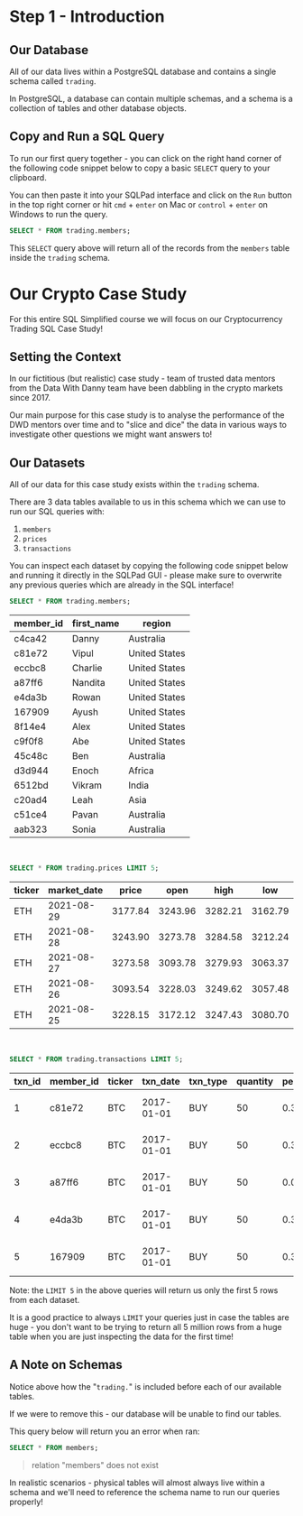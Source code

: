 

# Step 1 - Introduction

## Our Database

All of our data lives within a PostgreSQL database and contains a single schema called `trading`.

In PostgreSQL, a database can contain multiple schemas, and a schema is a collection of tables and other database objects.

## Copy and Run a SQL Query

To run our first query together - you can click on the right hand corner of the following code snippet below to copy a basic `SELECT` query to your clipboard.

You can then paste it into your SQLPad interface and click on the `Run` button in the top right corner or hit `cmd` + `enter` on Mac or `control` + `enter` on Windows to run the query.

```sql
SELECT * FROM trading.members;
```

This `SELECT` query above will return all of the records from the `members` table inside the `trading` schema.

# Our Crypto Case Study

For this entire SQL Simplified course we will focus on our Cryptocurrency Trading SQL Case Study!

## Setting the Context

In our fictitious (but realistic) case study -  team of trusted data mentors from the Data With Danny team have been dabbling in the crypto markets since 2017.

Our main purpose for this case study is to analyse the performance of the DWD mentors over time and to "slice and dice" the data in various ways to investigate other questions we might want answers to!

## Our Datasets

All of our data for this case study exists within the `trading` schema.

There are 3 data tables available to us in this schema which we can use to run our SQL queries with:

1. `members`
2. `prices`
3. `transactions`

You can inspect each dataset by copying the following code snippet below and running it directly in the SQLPad GUI - please make sure to overwrite any previous queries which are already in the SQL interface!

```sql
SELECT * FROM trading.members;
```

| member_id | first_name |    region     |
| --------- | ---------- | ------------- |
| c4ca42    | Danny      | Australia     |
| c81e72    | Vipul      | United States |
| eccbc8    | Charlie    | United States |
| a87ff6    | Nandita    | United States |
| e4da3b    | Rowan      | United States |
| 167909    | Ayush      | United States |
| 8f14e4    | Alex       | United States |
| c9f0f8    | Abe        | United States |
| 45c48c    | Ben        | Australia     |
| d3d944    | Enoch      | Africa        |
| 6512bd    | Vikram     | India         |
| c20ad4    | Leah       | Asia          |
| c51ce4    | Pavan      | Australia     |
| aab323    | Sonia      | Australia     |
<br>

```sql
SELECT * FROM trading.prices LIMIT 5;
```

| ticker | market_date |  price  |  open   |  high   |   low   | volume  | change |
| ------ | ----------- | ------- | ------- | ------- | ------- | ------- | ------ |
| ETH    | 2021-08-29  | 3177.84 | 3243.96 | 3282.21 | 3162.79 | 582.04K | -2.04% |
| ETH    | 2021-08-28  | 3243.90 | 3273.78 | 3284.58 | 3212.24 | 466.21K | -0.91% |
| ETH    | 2021-08-27  | 3273.58 | 3093.78 | 3279.93 | 3063.37 | 839.54K | 5.82%  |
| ETH    | 2021-08-26  | 3093.54 | 3228.03 | 3249.62 | 3057.48 | 118.44K | -4.17% |
| ETH    | 2021-08-25  | 3228.15 | 3172.12 | 3247.43 | 3080.70 | 923.13K | 1.73%  |
<br>

```sql
SELECT * FROM trading.transactions LIMIT 5;
```

| txn_id | member_id | ticker |  txn_date  | txn_type | quantity | percentage_fee |      txn_time       |
| ------ | --------- | ------ | ---------- | -------- | -------- | -------------- | ------------------- |
|      1 | c81e72    | BTC    | 2017-01-01 | BUY      |       50 |           0.30 | 2017-01-01 00:00:00 |
|      2 | eccbc8    | BTC    | 2017-01-01 | BUY      |       50 |           0.30 | 2017-01-01 00:00:00 |
|      3 | a87ff6    | BTC    | 2017-01-01 | BUY      |       50 |           0.00 | 2017-01-01 00:00:00 |
|      4 | e4da3b    | BTC    | 2017-01-01 | BUY      |       50 |           0.30 | 2017-01-01 00:00:00 |
|      5 | 167909    | BTC    | 2017-01-01 | BUY      |       50 |           0.30 | 2017-01-01 00:00:00 |


Note: the `LIMIT 5` in the above queries will return us only the first 5 rows from each dataset.

It is a good practice to always `LIMIT` your queries just in case the tables are huge - you don't want to be trying to return all 5 million rows from a huge table when you are just inspecting the data for the first time!

## A Note on Schemas

Notice above how the "`trading.`" is included before each of our available tables.

If we were to remove this - our database will be unable to find our tables.

This query below will return you an error when ran:

```sql
SELECT * FROM members;
```

> relation "members" does not exist

In realistic scenarios - physical tables will almost always live within a schema and we'll need to reference the schema name to run our queries properly!

